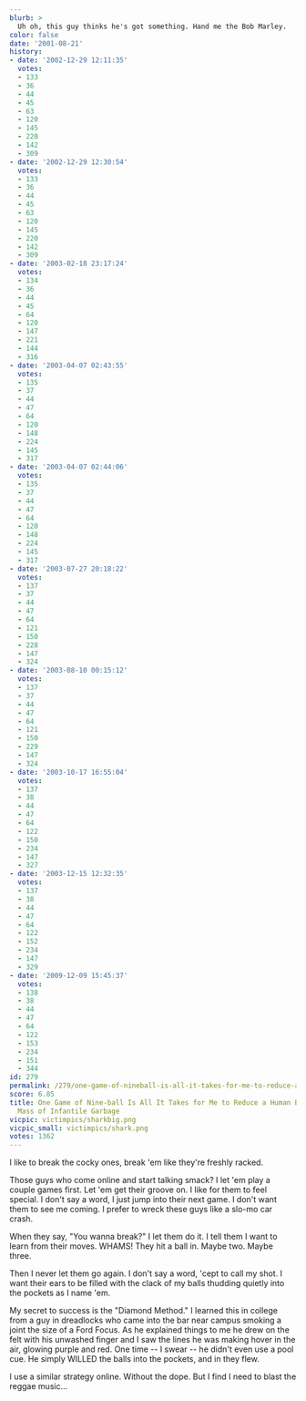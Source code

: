 ```yaml
---
blurb: >
  Uh oh, this guy thinks he's got something. Hand me the Bob Marley.
color: false
date: '2001-08-21'
history:
- date: '2002-12-29 12:11:35'
  votes:
  - 133
  - 36
  - 44
  - 45
  - 63
  - 120
  - 145
  - 220
  - 142
  - 309
- date: '2002-12-29 12:30:54'
  votes:
  - 133
  - 36
  - 44
  - 45
  - 63
  - 120
  - 145
  - 220
  - 142
  - 309
- date: '2003-02-18 23:17:24'
  votes:
  - 134
  - 36
  - 44
  - 45
  - 64
  - 120
  - 147
  - 221
  - 144
  - 316
- date: '2003-04-07 02:43:55'
  votes:
  - 135
  - 37
  - 44
  - 47
  - 64
  - 120
  - 148
  - 224
  - 145
  - 317
- date: '2003-04-07 02:44:06'
  votes:
  - 135
  - 37
  - 44
  - 47
  - 64
  - 120
  - 148
  - 224
  - 145
  - 317
- date: '2003-07-27 20:18:22'
  votes:
  - 137
  - 37
  - 44
  - 47
  - 64
  - 121
  - 150
  - 228
  - 147
  - 324
- date: '2003-08-10 00:15:12'
  votes:
  - 137
  - 37
  - 44
  - 47
  - 64
  - 121
  - 150
  - 229
  - 147
  - 324
- date: '2003-10-17 16:55:04'
  votes:
  - 137
  - 38
  - 44
  - 47
  - 64
  - 122
  - 150
  - 234
  - 147
  - 327
- date: '2003-12-15 12:32:35'
  votes:
  - 137
  - 38
  - 44
  - 47
  - 64
  - 122
  - 152
  - 234
  - 147
  - 329
- date: '2009-12-09 15:45:37'
  votes:
  - 138
  - 38
  - 44
  - 47
  - 64
  - 122
  - 153
  - 234
  - 151
  - 344
id: 279
permalink: /279/one-game-of-nineball-is-all-it-takes-for-me-to-reduce-a-human-being-to-a-shrieking-mass-of-infantile-garbage/
score: 6.85
title: One Game of Nine-ball Is All It Takes for Me to Reduce a Human Being to a Shrieking
  Mass of Infantile Garbage
vicpic: victimpics/sharkbig.png
vicpic_small: victimpics/shark.png
votes: 1362
---
```


I like to break the cocky ones, break 'em like they're freshly racked.

Those guys who come online and start talking smack? I let 'em play a
couple games first. Let 'em get their groove on. I like for them to feel
special. I don't say a word, I just jump into their next game. I don't
want them to see me coming. I prefer to wreck these guys like a slo-mo
car crash.

When they say, "You wanna break?" I let them do it. I tell them I want
to learn from their moves. WHAMS! They hit a ball in. Maybe two. Maybe
three.

Then I never let them go again. I don't say a word, 'cept to call my
shot. I want their ears to be filled with the clack of my balls thudding
quietly into the pockets as I name 'em.

My secret to success is the "Diamond Method." I learned this in college
from a guy in dreadlocks who came into the bar near campus smoking a
joint the size of a Ford Focus. As he explained things to me he drew on
the felt with his unwashed finger and I saw the lines he was making
hover in the air, glowing purple and red. One time -- I swear -- he
didn't even use a pool cue. He simply WILLED the balls into the pockets,
and in they flew.

I use a similar strategy online. Without the dope. But I find I need to
blast the reggae music...